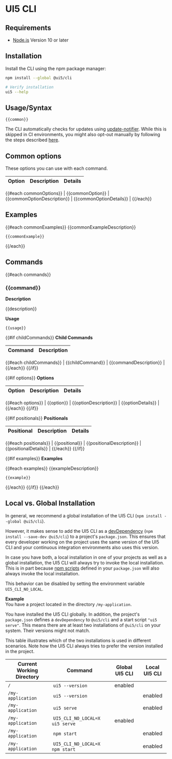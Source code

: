 # UI5 CLI
## Requirements
- [Node.js](https://nodejs.org/) Version 10 or later

## Installation

Install the CLI using the npm package manager:

```sh
npm install --global @ui5/cli

# Verify installation
ui5 --help
```

## Usage/Syntax

`
{{common}}
`

The CLI automatically checks for updates using [update-notifier](https://github.com/yeoman/update-notifier). While this is skipped in CI environments, you might also opt-out manually by following the steps described [here](https://github.com/yeoman/update-notifier/blob/master/readme.md#user-settings).

## Common options

These options you can use with each command.

| Option | Description | Details |
| --- | --- | --- |
{{#each commonOptions}}
| {{commonOption}} | {{commonOptionDescription}} | {{commonOptionDetails}} |
{{/each}}

## Examples

{{#each commonExamples}}
{{commonExampleDescription}}
```
{{commonExample}}
```
{{/each}}

## Commands

{{#each commands}}
### {{command}}

**Description**

{{description}}

**Usage**

`
{{usage}}
`

{{#if childCommands}}
**Child Commands**

| Command | Description |
| --- | --- |
{{#each childCommands}}
| {{childCommand}} | {{commandDescription}} |
{{/each}}
{{/if}}

{{#if options}}
**Options**

| Option | Description | Details |
| --- | --- | --- |
{{#each options}}
| {{option}} | {{optionDescription}} | {{optionDetails}} |
{{/each}}
{{/if}}

{{#if positionals}}
**Positionals**

| Positional | Description | Details |
| --- | --- | --- |
{{#each positionals}}
| {{positional}} | {{positionalDescription}} | {{positionalDetails}} |
{{/each}}
{{/if}}

{{#if examples}}
**Examples**

{{#each examples}}
{{exampleDescription}}
```
{{example}}
```
{{/each}}
{{/if}}
{{/each}}

## Local vs. Global Installation
In general, we recommend a global installation of the UI5 CLI (`npm install --global @ui5/cli`).

However, it makes sense to add the UI5 CLI as a [devDependency](https://docs.npmjs.com/files/package.json#devdependencies) (`npm install --save-dev @ui5/cli`) to a project's `package.json`. This ensures that every developer working on the project uses the same version of the UI5 CLI and your continuous integration environments also uses this version.

In case you have both, a local installation in one of your projects as well as a global installation, the UI5 CLI will always try to invoke the local installation. This is in part because [npm scripts](https://docs.npmjs.com/misc/scripts) defined in your `package.json` will also always invoke the local installation.

This behavior can be disabled by setting the environment variable `UI5_CLI_NO_LOCAL`.

**Example**  
You have a project located in the directory `/my-application`.

You have installed the UI5 CLI globally. In addition, the project's `package.json` defines a `devDependency` to `@ui5/cli` and a start script `"ui5 serve"`. This means there are at least two installations of `@ui5/cli` on your system. Their versions might not match.

This table illustrates which of the two installations is used in different scenarios. Note how the UI5 CLI always tries to prefer the version installed in the project.

| Current Working Directory | Command                         | Global UI5 CLI | Local UI5 CLI |
| ------------------------- | ------------------------------- | :-----------------------------: | :----------------------------: |
| `/`                       |  `ui5 --version`                |  enabled   |
| `/my-application`         |  `ui5 --version`                |                                 |  enabled  |
| `/my-application`         |  `ui5 serve`                    |                                 |  enabled  |
| `/my-application`         |  `UI5_CLI_NO_LOCAL=X ui5 serve` |  enabled   |
| `/my-application`         |  `npm start`                    |                                 |  enabled  |
| `/my-application`         |  `UI5_CLI_NO_LOCAL=X npm start` |                                 |  enabled  |
